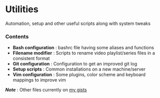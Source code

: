 # Utilities
Automation, setup and other useful scripts along with system tweaks

### Contents
* **Bash configuration** : bashrc file having some aliases and functions
* **Filename modifier** : Scripts to rename video playlist/series files in a consistent format
* **Git configuration** : Configuration to get an improved git log
* **Setup scripts** : Common installations on a new machine/server
* **Vim configuration** : Some plugins, color scheme and keyboard mappings to improve vim
  
***Note*** : Other files currently on [my gists](https://gist.github.com/nitish6174)
